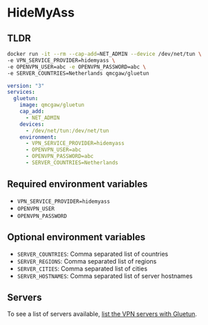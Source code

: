 # HideMyAss

## TLDR

```sh
docker run -it --rm --cap-add=NET_ADMIN --device /dev/net/tun \
-e VPN_SERVICE_PROVIDER=hidemyass \
-e OPENVPN_USER=abc -e OPENVPN_PASSWORD=abc \
-e SERVER_COUNTRIES=Netherlands qmcgaw/gluetun
```

```yml
version: "3"
services:
  gluetun:
    image: qmcgaw/gluetun
    cap_add:
      - NET_ADMIN
    devices:
      - /dev/net/tun:/dev/net/tun
    environment:
      - VPN_SERVICE_PROVIDER=hidemyass
      - OPENVPN_USER=abc
      - OPENVPN_PASSWORD=abc
      - SERVER_COUNTRIES=Netherlands
```

## Required environment variables

- `VPN_SERVICE_PROVIDER=hidemyass`
- `OPENVPN_USER`
- `OPENVPN_PASSWORD`

## Optional environment variables

- `SERVER_COUNTRIES`: Comma separated list of countries
- `SERVER_REGIONS`: Comma separated list of regions
- `SERVER_CITIES`: Comma separated list of cities
- `SERVER_HOSTNAMES`: Comma separated list of server hostnames

## Servers

To see a list of servers available, [list the VPN servers with Gluetun](../servers.md#list-of-vpn-servers).
